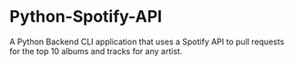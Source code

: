 # Python-Spotify-API
A Python Backend CLI application that uses a Spotify API to pull requests for the top 10 albums and tracks for any artist.
